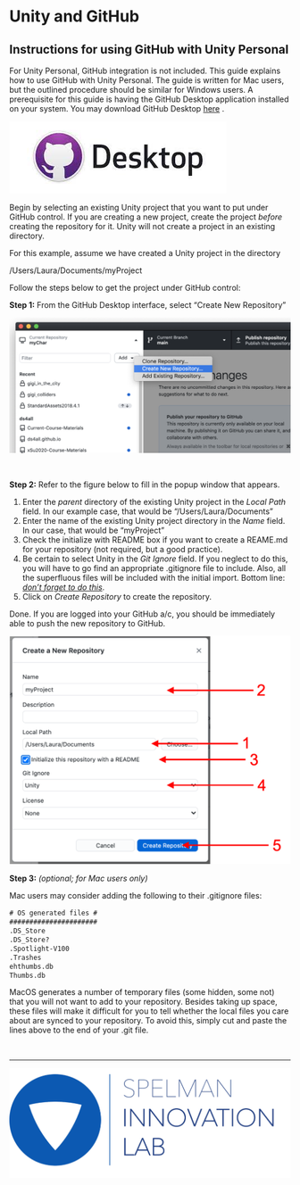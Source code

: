 <link rel="stylesheet" href="../css/images.css" />

Unity and GitHub
================


Instructions for using GitHub with Unity Personal
-------------------------------------------------

For Unity Personal, GitHub integration is not included.  This guide explains how to use GitHub with Unity Personal.  The guide is written for Mac users, but the outlined procedure should be similar for Windows users.  A prerequisite for this guide is having the GitHub Desktop application installed on your system.  You may download GitHub Desktop [here](https://desktop.github.com/) .

![](Unity_and_GitHub/git_hub_logo.jpg?style=center50)

Begin by selecting an existing Unity project that you want to put under GitHub control.  If you are creating a new project, create the project *before* creating the repository for it.  Unity will not create a project in an existing directory.

For this example, assume we have created a Unity project in the directory

/Users/Laura/Documents/myProject

Follow the steps below to get the project under GitHub control:

**Step 1:** From the GitHub Desktop interface, select “Create New Repository”

![](Unity_and_GitHub/Fig1.png?style=center90)

<br>

**Step 2:** Refer to the figure below to fill in the popup window that appears.



1. Enter the *parent* directory of the existing Unity project in the *Local Path* field.  In our example case, that would be “/Users/Laura/Documents”
2. Enter the name of the existing Unity project directory in the *Name* field.  In our case, that would be “myProject”
3. Check the initialize with README box if you want to create a REAME.md for your repository (not required, but a good practice).
4. Be certain to select Unity in the *Git Ignore* field.  If you neglect to do this, you will have to go find an appropriate .gitignore file to include.  Also, all the superfluous files will be included with the initial import.  Bottom line: *<span style="text-decoration:underline;">don’t forget to do this</span>*.
5. Click on *Create Repository* to create the repository.

Done.  If you are logged into your GitHub a/c, you should be immediately able to push the new repository to GitHub.

![](Unity_and_GitHub/Fig2.png?style=center60)

**Step 3:** *(optional; for Mac users only)*

Mac users may consider adding the following to their .gitignore files:


```
# OS generated files #
######################
.DS_Store
.DS_Store?
.Spotlight-V100
.Trashes
ehthumbs.db
Thumbs.db
```


MacOS generates a number of temporary files (some hidden, some not) that you will not want to add to your repository.  Besides taking up space, these files will make it difficult for you to tell whether the local files you care about are synced to your repository.  To avoid this, simply cut and paste the lines above to the end of your .git file.  


<br><hr>

![](images/il_logo.png?style=center20)
